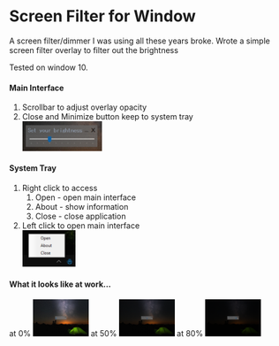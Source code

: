 # Screen Filter for Window

A screen filter/dimmer I was using all these years broke.
Wrote a simple screen filter overlay to filter out the brightness

Tested on window 10. 

#### Main Interface  
1. Scrollbar to adjust overlay opacity  
2. Close and Minimize button keep to system tray  
        <img src="image/main.PNG" width="30%" >

#### System Tray  
1. Right click to access  
   1. Open - open main interface  
   2. About - show information  
   3. Close - close application  
2. Left click to open main interface  
        <img src="image/systray.PNG" width="20%" >

#### What it looks like at work...
at 0%
<img src="image/00.png" width="20%" > 
at 50%
<img src="image/50.png" width="20%" > 
at 80%
<img src="image/80.png" width="20%" >
